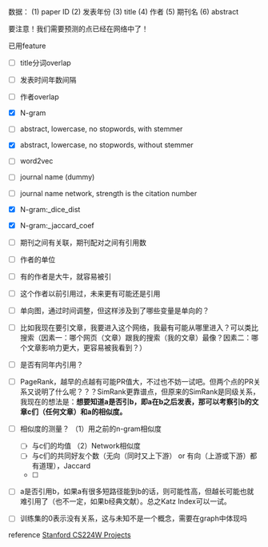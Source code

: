 数据：
(1) paper ID
(2) 发表年份
(3) title
(4) 作者
(5) 期刊名
(6) abstract

要注意！我们需要预测的点已经在网络中了！

已用feature

- [ ] title分词overlap
- [ ] 发表时间年数间隔
- [ ] 作者overlap
- [x] N-gram
- [ ] abstract, lowercase, no stopwords, with stemmer 
- [x] abstract, lowercase, no stopwords, without stemmer 
- [ ] word2vec
- [ ] journal name (dummy)
- [ ] journal name network, strength is the citation number
- [x] N-gram:_dice_dist
- [x] N-gram:_jaccard_coef
- [ ] 期刊之间有关联，期刊配对之间有引用数
- [ ] 作者的单位
- [ ] 有的作者是大牛，就容易被引
- [ ] 这个作者以前引用过，未来更有可能还是引用
- [ ] 单向图，通过时间调整，但这样涉及到了哪些变量是单向的？
- [ ] 比如我现在要引文章，我要进入这个网络，我最有可能从哪里进入？可以类比搜索（因素一：哪个网页（文章）跟我的搜索（我的文章）最像？因素二：哪个文章影响力更大，更容易被我看到？）
- [ ] 是否有同年内引用？
- [ ] PageRank，越早的点越有可能PR值大，不过也不妨一试吧。但两个点的PR关系又说明了什么呢？？？SimRank更靠谱点，但原来的SimRank是同级关系，我现在的想法是：**想要知道a是否引b，即a在b之后发表，那可以考察引b的文章c们（任何文章）和a的相似度。**
- [ ] 相似度的测量？
    （1）用之前的n-gram相似度
   - [ ] 与c们的均值
    （2）Network相似度
   - [ ] 与c们的共同好友个数（无向（同时又上下游） or 有向（上游或下游）都有道理），Jaccard
   - [ ] 
- [ ] a是否引用b，如果a有很多短路径能到b的话，则可能性高，但越长可能也就难引用了（也不一定，如果b经典文献）。总之Katz Index可以一试。
- [ ] 训练集的0表示没有关系，这与未知不是一个概念，需要在graph中体现吗


reference
[Stanford CS224W Projects](http://snap.stanford.edu/class/cs224w-2010/proj2010/)
